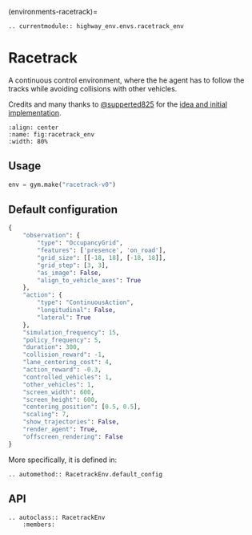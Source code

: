 (environments-racetrack)=

```{eval-rst}
.. currentmodule:: highway_env.envs.racetrack_env
```

# Racetrack

A continuous control environment, where the he agent has to follow the tracks while avoiding collisions with other vehicles.

Credits and many thanks to [@supperted825](https://github.com/supperted825) for the [idea and initial implementation](https://github.com/eleurent/highway-env/issues/231).

```{figure} https://raw.githubusercontent.com/eleurent/highway-env/gh-media/docs/media/racetrack-env.gif
:align: center
:name: fig:racetrack_env
:width: 80%
```

## Usage

```python
env = gym.make("racetrack-v0")
```

## Default configuration

```python
{
    "observation": {
        "type": "OccupancyGrid",
        "features": ['presence', 'on_road'],
        "grid_size": [[-18, 18], [-18, 18]],
        "grid_step": [3, 3],
        "as_image": False,
        "align_to_vehicle_axes": True
    },
    "action": {
        "type": "ContinuousAction",
        "longitudinal": False,
        "lateral": True
    },
    "simulation_frequency": 15,
    "policy_frequency": 5,
    "duration": 300,
    "collision_reward": -1,
    "lane_centering_cost": 4,
    "action_reward": -0.3,
    "controlled_vehicles": 1,
    "other_vehicles": 1,
    "screen_width": 600,
    "screen_height": 600,
    "centering_position": [0.5, 0.5],
    "scaling": 7,
    "show_trajectories": False,
    "render_agent": True,
    "offscreen_rendering": False
}
```

More specifically, it is defined in:

```{eval-rst}
.. automethod:: RacetrackEnv.default_config
```

## API

```{eval-rst}
.. autoclass:: RacetrackEnv
    :members:
```
